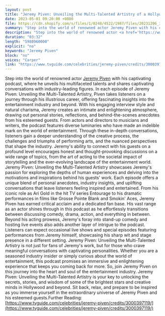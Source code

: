 ```yaml
---
layout: post
title: "Jeremy Piven: Unveiling the Multi-Talented Artistry of a Hollywood Icon"
date: 2023-05-01 09:20:00 +0800
file: https://cdn.shopify.com/s/files/1/0248/4522/1987/files/20231206_3.mp3?v=1701829200
summary: "Step into the world of renowned actor Jeremy Piven with his captivating podcast, where he unveils his multifaceted talents and shares captivating conversations with industry-leading figures. In each episode of Jeremy Piven: Unveiling the Multi-Talented Artistry, Piven takes listeners on a journey through his illustrious career, offering fascinating insights into the entertainment industry and beyond. With his engaging interview style and natural charisma, Jeremy creates an intimate and enlightening atmosphere, drawing out personal stories, reflections, and behind-the-scenes anecdotes from his esteemed guests. From actors and directors to musicians and writers, the podcast features diverse luminaries who have made an indelible mark on the world of entertainment. Through these in-depth conversations, listeners gain a deeper understanding of the creative process, the challenges and triumphs of performing arts, and the nuanced perspectives that shape the industry. Jeremy's ability to connect with his guests on a profound level encourages honest and thought-provoking discussions on a wide range of topics, from the art of acting to the societal impact of storytelling and the ever-evolving landscape of the entertainment world. Jeremy Piven: Unveiling the Multi-Talented Artistry showcases Jeremy's passion for exploring the depths of human experiences and delving into the motivations and inspirations behind his guests' work. Each episode offers a unique blend of personal anecdotes, industry insights, and uplifting conversations that leave listeners feeling inspired and entertained. From his iconic role as Ari Gold in the hit TV series Entourage to his dramatic performances in films like Grosse Pointe Blank and Smokin' Aces, Jeremy Piven has earned critical acclaim and a dedicated fan base. His vast range as an actor shines through in this podcast as he effortlessly transitions between discussing comedy, drama, action, and everything in between. Beyond his acting prowess, Jeremy's foray into stand-up comedy and hosting live events also adds another layer of intrigue to the podcast. Listeners can expect occasional live shows and special episodes featuring performances from Jeremy himself, showcasing his sharp wit and stage presence in a different setting. Jeremy Piven: Unveiling the Multi-Talented Artistry is not just for fans of Jeremy's work, but for those who crave meaningful conversations with captivating personalities. Whether you are a seasoned industry insider or simply curious about the world of entertainment, this podcast promises an immersive and enlightening experience that keeps you coming back for more. So, join Jeremy Piven on this journey into the heart and soul of the entertainment industry. Jeremy Piven: Unveiling the Multi-Talented Artistry is your key to unlocking the secrets, stories, and wisdom of some of the brightest stars and creative minds in Hollywood and beyond. Sit back, relax, and prepare to be inspired as you immerse yourself in the extraordinary universe of Jeremy Piven and his esteemed guests."
description: "Step into the world of renowned actor <a href='https://www.tvguide.com/celebrities/jeremy-piven/credits/3000397119/'>Jeremy Piven</a> with his captivating podcast, where he unveils his multifaceted talents and shares captivating conversations with industry-leading figures. In each episode of Jeremy Piven: Unveiling the Multi-Talented Artistry, Piven takes listeners on a journey through his illustrious career, offering fascinating insights into the entertainment industry and beyond. With his engaging interview style and natural charisma, Jeremy creates an intimate and enlightening atmosphere, drawing out personal stories, reflections, and behind-the-scenes anecdotes from his esteemed guests. From actors and directors to musicians and writers, the podcast features diverse luminaries who have made an indelible mark on the world of entertainment. Through these in-depth conversations, listeners gain a deeper understanding of the creative process, the challenges and triumphs of performing arts, and the nuanced perspectives that shape the industry. Jeremy's ability to connect with his guests on a profound level encourages honest and thought-provoking discussions on a wide range of topics, from the art of acting to the societal impact of storytelling and the ever-evolving landscape of the entertainment world. Jeremy Piven: Unveiling the Multi-Talented Artistry showcases Jeremy's passion for exploring the depths of human experiences and delving into the motivations and inspirations behind his guests' work. Each episode offers a unique blend of personal anecdotes, industry insights, and uplifting conversations that leave listeners feeling inspired and entertained. From his iconic role as Ari Gold in the hit TV series Entourage to his dramatic performances in films like Grosse Pointe Blank and Smokin' Aces, Jeremy Piven has earned critical acclaim and a dedicated fan base. His vast range as an actor shines through in this podcast as he effortlessly transitions between discussing comedy, drama, action, and everything in between. Beyond his acting prowess, Jeremy's foray into stand-up comedy and hosting live events also adds another layer of intrigue to the podcast. Listeners can expect occasional live shows and special episodes featuring performances from Jeremy himself, showcasing his sharp wit and stage presence in a different setting. Jeremy Piven: Unveiling the Multi-Talented Artistry is not just for fans of Jeremy's work, but for those who crave meaningful conversations with captivating personalities. Whether you are a seasoned industry insider or simply curious about the world of entertainment, this podcast promises an immersive and enlightening experience that keeps you coming back for more. So, join Jeremy Piven on this journey into the heart and soul of the entertainment industry. Jeremy Piven: Unveiling the Multi-Talented Artistry is your key to unlocking the secrets, stories, and wisdom of some of the brightest stars and creative minds in Hollywood and beyond. Sit back, relax, and prepare to be inspired as you immerse yourself in the extraordinary universe of Jeremy Piven and his esteemed guests. Further Reading:<a href='https://www.tvguide.com/celebrities/jeremy-piven/credits/3000397119/'>https://www.tvguide.com/celebrities/jeremy-piven/credits/3000397119/</a>"
duration: "03:32"
length: "5988960000"
explicit: "no"
keywords: "Jeremy Piven"
block: "no"
voices: "Carper"
link: "https://www.tvguide.com/celebrities/jeremy-piven/credits/3000397119/"
---
```


Step into the world of renowned actor [Jeremy Piven](https://www.tvguide.com/celebrities/jeremy-piven/credits/3000397119/) with his captivating podcast, where he unveils his multifaceted talents and shares captivating conversations with industry-leading figures. In each episode of Jeremy Piven: Unveiling the Multi-Talented Artistry, Piven takes listeners on a journey through his illustrious career, offering fascinating insights into the entertainment industry and beyond. With his engaging interview style and natural charisma, Jeremy creates an intimate and enlightening atmosphere, drawing out personal stories, reflections, and behind-the-scenes anecdotes from his esteemed guests. From actors and directors to musicians and writers, the podcast features diverse luminaries who have made an indelible mark on the world of entertainment. Through these in-depth conversations, listeners gain a deeper understanding of the creative process, the challenges and triumphs of performing arts, and the nuanced perspectives that shape the industry. Jeremy's ability to connect with his guests on a profound level encourages honest and thought-provoking discussions on a wide range of topics, from the art of acting to the societal impact of storytelling and the ever-evolving landscape of the entertainment world. Jeremy Piven: Unveiling the Multi-Talented Artistry showcases Jeremy's passion for exploring the depths of human experiences and delving into the motivations and inspirations behind his guests' work. Each episode offers a unique blend of personal anecdotes, industry insights, and uplifting conversations that leave listeners feeling inspired and entertained. From his iconic role as Ari Gold in the hit TV series Entourage to his dramatic performances in films like Grosse Pointe Blank and Smokin' Aces, Jeremy Piven has earned critical acclaim and a dedicated fan base. His vast range as an actor shines through in this podcast as he effortlessly transitions between discussing comedy, drama, action, and everything in between. Beyond his acting prowess, Jeremy's foray into stand-up comedy and hosting live events also adds another layer of intrigue to the podcast. Listeners can expect occasional live shows and special episodes featuring performances from Jeremy himself, showcasing his sharp wit and stage presence in a different setting. Jeremy Piven: Unveiling the Multi-Talented Artistry is not just for fans of Jeremy's work, but for those who crave meaningful conversations with captivating personalities. Whether you are a seasoned industry insider or simply curious about the world of entertainment, this podcast promises an immersive and enlightening experience that keeps you coming back for more. So, join Jeremy Piven on this journey into the heart and soul of the entertainment industry. Jeremy Piven: Unveiling the Multi-Talented Artistry is your key to unlocking the secrets, stories, and wisdom of some of the brightest stars and creative minds in Hollywood and beyond. Sit back, relax, and prepare to be inspired as you immerse yourself in the extraordinary universe of Jeremy Piven and his esteemed guests.Further Reading: [https://www.tvguide.com/celebrities/jeremy-piven/credits/3000397119/](https://www.tvguide.com/celebrities/jeremy-piven/credits/3000397119/)
